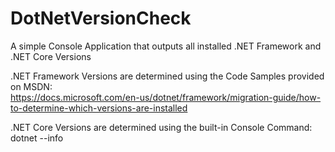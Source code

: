 # DotNetVersionCheck
A simple Console Application that outputs all installed .NET Framework and .NET Core Versions

.NET Framework Versions are determined using the Code Samples provided on MSDN:  
https://docs.microsoft.com/en-us/dotnet/framework/migration-guide/how-to-determine-which-versions-are-installed

.NET Core Versions are determined using the built-in Console Command:  
dotnet --info
